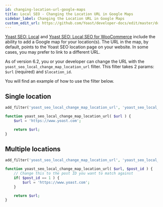 ```yaml
---
id: changing-location-url-google-maps
title: Local SEO - Changing the Location URL in Google Maps
sidebar_label: Changing the Location URL in Google Maps
custom_edit_url: https://github.com/Yoast/developer-docs/edit/master/docs/customization/changing-location-url-google-maps.md
---
```


[Yoast SEO: Local](https://yoast.com/wordpress/plugins/local-seo/) and [Yoast SEO: Local SEO for WooCommerce](https://yoast.com/wordpress/plugins/local-seo-for-woocommerce/) include the ability to add a Google map for your location(s). The URL in the map, by default, points to the Yoast SEO location page on your website. In some cases, you may prefer to link to a different URL.

As of version 6.2, you or your developer can change the URL with the `yoast_seo_local_change_map_location_url` filter. This filter takes 2 params: `$url` (required) and `$location_id`.

You will find an example of how to use the filter below.

## Single location
```php
add_filter('yoast_seo_local_change_map_location_url', 'yoast_seo_local_change_map_location_url', 10, 1 );

function yoast_seo_local_change_map_location_url( $url ) {
    $url = 'https://www.yoast.com';

    return $url;
}
```

## Multiple locations
```php
add_filter('yoast_seo_local_change_map_location_url', 'yoast_seo_local_change_map_location_url', 10, 2 );

function yoast_seo_local_change_map_location_url( $url, $post_id ) {
    // Change this to the post ID you want to match against
    if( $post_id == 1 ) {
        $url = 'https://www.yoast.com';
    }

    return $url;
}
```
